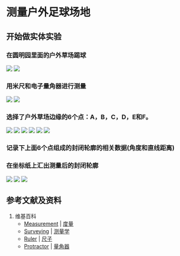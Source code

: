 # 测量户外足球场地

## 开始做实体实验

### 在圆明园里面的户外草场踢球 

![](/images/感受运动中的数学原理/测量户外足球场地/1a1.jpg)
![](/images/感受运动中的数学原理/测量户外足球场地/1a2.jpg)

### 用米尺和电子量角器进行测量

![](/images/感受运动中的数学原理/测量户外足球场地/2a1.jpg)
![](/images/感受运动中的数学原理/测量户外足球场地/2a2.jpg)

### 选择了户外草场边缘的6个点：A，B，C，D，E和F。

![](/images/感受运动中的数学原理/测量户外足球场地/3a1.jpg)
![](/images/感受运动中的数学原理/测量户外足球场地/3a2.jpg)
![](/images/感受运动中的数学原理/测量户外足球场地/3a3.jpg)
![](/images/感受运动中的数学原理/测量户外足球场地/3a4.jpg)
![](/images/感受运动中的数学原理/测量户外足球场地/3a5.jpg)
![](/images/感受运动中的数学原理/测量户外足球场地/3a6.jpg)

### 记录下上面6个点组成的封闭轮廓的相关数据(角度和直线距离)


### 在坐标纸上汇出测量后的封闭轮廓
![](/images/感受运动中的数学原理/测量户外足球场地/5a1.jpg)
![](/images/感受运动中的数学原理/测量户外足球场地/5a2.jpg)
![](/images/感受运动中的数学原理/测量户外足球场地/5a3.jpg)

## 参考文献及资料

1. 维基百科
	- [Measurement](https://en.wikipedia.org/wiki/Measurement) | [度量](https://zh.wikipedia.org/wiki/%E5%BA%A6%E9%87%8F) 
	- [Surveying](https://en.wikipedia.org/wiki/Surveying) | [测量学](https://zh.wikipedia.org/wiki/%E6%B8%AC%E9%87%8F%E5%AD%B8) 
	- [Ruler](https://en.wikipedia.org/wiki/Ruler) | [尺子](https://zh.wikipedia.org/wiki/%E5%B0%BA%E5%AD%90) 
	- [Protractor](https://en.wikipedia.org/wiki/Protractor) | [量角器](https://zh.wikipedia.org/wiki/%E9%87%8F%E8%A7%92%E5%99%A8) 